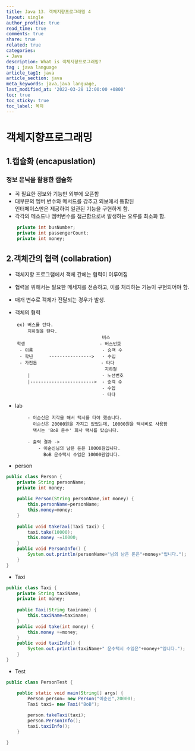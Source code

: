 ```yaml
---
title: Java 13. 객체지향프로그래밍 4
layout: single
author_profile: true
read_time: true
comments: true
share: true
related: true
categories:
- Java
description: What is 객체지향프로그래밍?
tag : java language
article_tag1: java
article_section: java
meta_keywords: java,java language,
last_modified_at: '2022-03-28 12:00:00 +0800'
toc: true
toc_sticky: true
toc_label: 목차
---
```


객체지향프로그래밍
===================

## 1.캡슐화 (encapuslation)

### 정보 은닉을 활용한 캡슐화

* 꼭 필요한 정보와 기능만 외부에 오픈함
* 대부분의 멤버 변수와 메서드를 감추고 외보에서 통합된   
  인터페이스만은 제공하여 일관된 기능을 구현하게 함.
* 각각의 메소드나 멤버변수를 접근함으로써 발생하는 오류를 최소화 함.

```java
	private int busNumber;
	private int passengerCount;
	private int money;
```

## 2.객체간의 협력 (collabration)

* 객체지향 프로그램에서 객체 간에는 협력이 이루어짐
* 협력을 위해서는 필요한 메세지를 전송하고, 이를 처리하는 기능이 구현되어야 함.

* 매개 변수로 객체가 전달되는 경우가 발생.
* 객체의 협력 

```
    ex) 버스를 탄다.
        지하철을 탄다.
                                    버스
    학생                            - 버스번호
     - 이름                          - 승객 수
     - 학년      ---------------->   - 수입      
     - 가진돈                        - 타다
                                     지하철        
        |                           - 노선번호           
        |------------------------>  - 승객 수
                                    - 수입 
                                    - 타다 
```

* lab

```
        - 이순신은 지각을 해서 택시를 타야 했습니다.
          이순신은 20000원을 가지고 있었는데, 10000원을 택시비로 사용함
          택시는 'BoB 운수' 회사 택시를 탔습니다.

        - 출력 결과 ->
            - 이순신님의 남은 돈은 10000원입니다.
              BoB 운수택시 수입은 10000원입니다.  
```

* person

```java
public class Person {
	private String personName;
	private int money;
	
	public Person(String personName,int money) {
		this.personName=personName;
		this.money=money;
	}
	
	public void takeTaxi(Taxi taxi) {
		taxi.take(10000);
		this.money -=10000;
	}
	public void PersonInfo() {
		System.out.println(personName+"님의 남은 돈은"+money+"입니다.");
	}
}
```

* Taxi

```java
public class Taxi {
	private String taxiName;
	private int money;
	
	public Taxi(String taxiname) {
		this.taxiName=taxiname;
	}
	public void take(int money) {
		this.money +=money;
	}
	public void taxiInfo() {
		System.out.println(taxiName+" 운수택시 수입은"+money+"입니다.");
	}	
}
```

* Test

```java
public class PersonTest {

	public static void main(String[] args) {
		Person person= new Person("이순신",20000);
		Taxi taxi= new Taxi("BoB");
		
		person.takeTaxi(taxi);
		person.PersonInfo();
		taxi.taxiInfo();
	}

}
```
